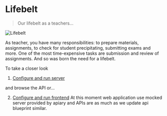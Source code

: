 # Lifebelt
> Our lifebelt as a teachers...

![Lifebelt](https://lh3.googleusercontent.com/IFnHVAhi2wuEdOEn55RbC0JuSCADuGQC39Y4kNbW0CE=w1680-h780-no)

As teacher, you have many responsibilities: to prepare materials, assignments, to check for student precipitating, submitting exams and more. One of the most time-expensive tasks are submission and review of assignments. And so was born the need for a lifebelt.

To take a closer look

1. [Configure and run server](server/README.md)

  and browse the API or...

2. [Configure and run frontend](webapp/README.md)
  At this moment web application use mocked server provided by apiary and APIs are as much as we update api blueprint similar.
